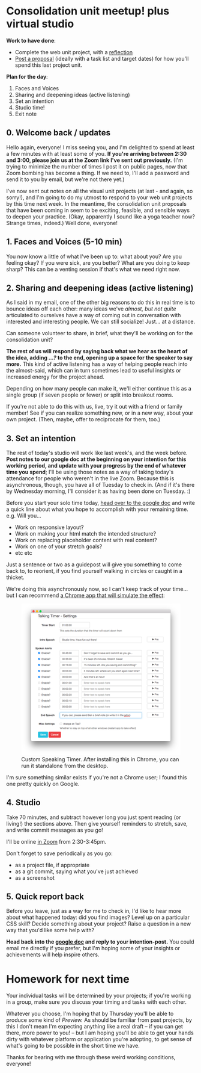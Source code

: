 # Consolidation unit meetup! plus virtual studio

**Work to have done**:

* Complete the web unit project, with a [reflection]({{site.github.issues_url}}/12)
* [Post a proposal]({{site.github.issues_url}}/13) (ideally with a task list and target dates) for how you'll spend this last project unit.


**Plan for the day**:

1. Faces and Voices
2. Sharing and deepening ideas (active listening)
3. Set an intention
4. Studio time!
5. Exit note


## 0. Welcome back / updates

Hello again, everyone! I miss seeing you, and I'm delighted to spend at least a few minutes with at least some of you. **If you're arriving between 2:30 and 3:00, please join us at the Zoom link I've sent out previously.** (I'm trying to minimize the number of times I post it on public pages, now that Zoom bombing has become a thing. If we need to, I'll add a password and send it to you by email, but we're not there yet.)

I've now sent out notes on all the visual unit projects (at last - and again, so sorry!), and I'm going to do my utmost to respond to your web unit projects by this time next week. In the meantime, the consolidation unit proposals that have been coming in seem to be exciting, feasible, and sensible ways to deepen your practice. (Okay, apparently I sound like a yoga teacher now? Strange times, indeed.) Well done, everyone!

## 1. Faces and Voices (5-10 min)

You now know a little of what I've been up to: what about you? Are you feeling okay? If you were sick, are you better? What are you doing to keep sharp? This can be a venting session if that's what we need right now.


## 2. Sharing and deepening ideas (active listening)

As I said in my email, one of the other big reasons to do this in real time is to bounce ideas off each other: many ideas we've _almost, but not quite_ articulated to ourselves have a way of coming out in conversation with interested and interesting people. We can still socialize! Just... at a distance.

<div class="alert alert-info">
<p>Can someone volunteer to share, in brief, what they'll be working on for the consolidation unit?</p>

<p><strong>The rest of us will respond by saying back what we hear as the heart of the idea, adding <em>...?</em> to the end, opening up a space for the speaker to say more.</strong> This kind of active listening has a way of helping people reach into the almost-said, which can in turn sometimes lead to useful insights or increased energy for the project ahead.</p>
</div>

Depending on how many people can make it, we'll either continue this as a single group (if seven people or fewer) or split into breakout rooms.

<div class="alert alert-warning">
If you're not able to do this with us, live, try it out with a friend or family member! See if you can realize something new, or in a new way, about your own project. (Then, maybe, offer to reciprocate for them, too.)
</div>


## 3. Set an intention

The rest of today's studio will work like last week's, and the week before. <strong>Post notes to our google doc at the beginning on your intention for this working period, and update with your progress by the end of whatever time you spend</strong>; I'll be using those notes as a way of taking today's attendance for people who weren't in the live Zoom. Because this is asynchronous, though, you have all of Tuesday to check in. (And if it's there by Wednesday morning, I'll consider it as having been done on Tuesday. :)



<div class="alert alert-success">
Before you start your solo time today, <a href="http://bit.ly/cdm2020spring-criteria#heading=h.t56ge0hc3szh">head over to the google doc</a> and write a quick line about what you hope to accomplish with your remaining time. e.g. Will you...
  <ul>
    <li>Work on responsive layout?</li>
    <li>Work on making your html match the intended structure?</li>
    <li>Work on replacing placeholder content with real content?</li>
    <li>Work on one of your stretch goals?</li>
    <li>etc etc</li>
  </ul>
Just a sentence or two as a guidepost will give you something to come back to, to reorient, if you find yourself walking in circles or caught in a thicket.
</div>

We're doing this asynchronously now, so I can't keep track of your time... but I can recommend <a href="https://chrome.google.com/webstore/detail/talking-timer-custom-spea/cbbmoeglgokhkbnnfpoeciheapicdphm?hl=en">a Chrome app that will simulate the effect</a>:

<figure>
<img src="../assets/img/custom-talking-timer.png" alt="Talking Timer settings with custom text such as 'it\'s been 25 minutes. Stretch break!' and '15 minutes left. Are you saving and committing?'" />
<figcaption>Custom Speaking Timer. After installing this in Chrome, you can run it standalone from the desktop.</figcaption>
</figure>

I'm sure something similar exists if you're not a Chrome user; I found this one pretty quickly on Google.

## 4. Studio
<div class="alert alert-success">
Take 70 minutes, and subtract however long you just spent reading (or living!) the sections above. Then give yourself reminders to stretch, save, and write commit messages as you go!
</div>

I'll be online [in Zoom](https://pitt.zoom.us/j/4969331343) from 2:30-3:45pm.

<div class="alert alert-warning">
Don't forget to save periodically as you go:
 <ul>
   <li>as a project file, if appropriate</li>
   <li>as a git commit, saying what you've just achieved</li>
   <li>as a screenshot</li>
 </ul>
</div>

## 5. Quick report back

Before you leave, just as a way for me to check in, I'd like to hear more about what happened today: did you find images? Level up on a particular CSS skill? Decide something about your project? Raise a question in a new way that you'd like some help with?

**Head back into the [google doc](http://bit.ly/cdm2020spring-criteria#heading=h.t56ge0hc3szh) and reply to your intention-post.** You could email me directly if you prefer, but I'm hoping some of your insights or achievements will help inspire others.


# Homework for next time

Your individual tasks will be determined by your projects; if you're working in a group, make sure you discuss your timing and tasks with each other.

Whatever you choose, I'm hoping that by Thursday you'll be able to produce some kind of _Preview._ As should be familiar from past projects, by this I don't mean I'm expecting anything like a real draft – if you can get there, more power to you! – but I am hoping you'll be able to get your hands dirty with whatever platform or application you're adopting, to get sense of what's going to be possible in the short time we have.



<div class="alert alert-warning">
Thanks for bearing with me through these weird working conditions, everyone!
</div>
